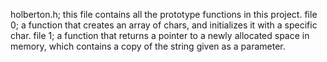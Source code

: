 holberton.h; this file contains all the prototype functions in this project.
file 0; a function that creates an array of chars, and initializes it with a specific char.
file 1; a function that returns a pointer to a newly allocated space in memory, which contains a copy of the string given as a parameter.